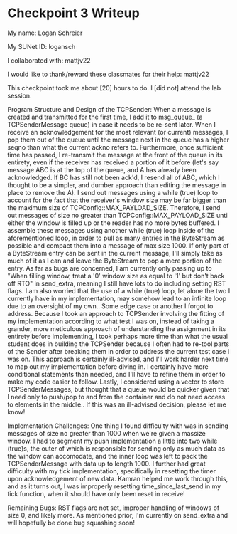 Checkpoint 3 Writeup
====================

My name: Logan Schreier

My SUNet ID: logansch

I collaborated with: mattjv22

I would like to thank/reward these classmates for their help: mattjv22

This checkpoint took me about [20] hours to do. I [did not] attend the lab session.

Program Structure and Design of the TCPSender: When a message is created and transmitted for the first time, I add it to msg_queue_ (a TCPSenderMessage queue) in case it needs to be re-sent later. When I receive an acknowledgement for the most relevant (or current) messages, I pop them out of the queue until the message next in the queue has a higher seqno than what the current ackno refers to. Furthermore, once sufficient time has passed, I re-transmit the message at the front of the queue in its entirety, even if the receiver has received a portion of it before (let's say message ABC is at the top of the queue, and A has already been acknowledged. If BC has still not been ack'd, I resend all of ABC, which I thought to be a simpler, and dumber approach than editing the message in place to remove the A). I send out messages using a while (true) loop to account for the fact that the receiver's window size may be far bigger than the maximum size of TCPConfig::MAX_PAYLOAD_SIZE. Therefore, I send out messages of size no greater than TCPConfig::MAX_PAYLOAD_SIZE until either the window is filled up or the reader has no more bytes buffered. I assemble these messages using another while (true) loop inside of the aforementioned loop, in order to pull as many entries in the ByteStream as possible and compact them into a message of max size 1000. If only part of a ByteStream entry can be sent in the current message, I'll simply take as much of it as I can and leave the ByteStream to pop a mere portion of the entry. As far as bugs are concerned, I am currently only passing up to "When filling window, treat a '0' window size as equal to '1' but don't back off RTO" in send_extra, meaning I still have lots to do including setting RST flags. I am also worried that the use of a while (true) loop, let alone the two I currently have in my implementation, may somehow lead to an infinite loop due to an oversight of my own.. Some edge case or another I forgot to address. Because I took an approach to TCPSender involving the fitting of my implementation according to what test I was on, instead of taking a grander, more meticulous approach of understanding the assignment in its entirety before implementing, I took perhaps more time than what the usual student does in building the TCPSender because I often had to re-tool parts of the Sender after breaking them in order to address the current test case I was on. This approach is certainly ill-advised, and I'll work harder next time to map out my implementation before diving in. I certainly have more conditional statements than needed, and I'll have to refine them in order to make my code easier to follow. Lastly, I considered using a vector to store TCPSenderMessages, but thought that a queue would be quicker given that I need only to push/pop to and from the container and do not need access to elements in the middle.. If this was an ill-advised decision, please let me know! 


Implementation Challenges:
One thing I found difficulty with was in sending messages of size no greater than 1000 when we're given a massize window. I had to segment my push implementation a little into two while (true)s, the outer of which is responsible for sending only as much data as the window can accomodate, and the inner loop was left to pack the TCPSenderMessage with data up to length 1000. I further had great difficulty with my tick implementation, specifically in resetting the timer upon acknowledgement of new data. Kamran helped me work through this, and as it turns out, I was improperly resetting time_since_last_send in my tick function, when it should have only been reset in receive! 

Remaining Bugs:
RST flags are not set, improper handling of windows of size 0, and likely more. As mentioned prior, I'm currently on send_extra and will hopefully be done bug squashing soon!
